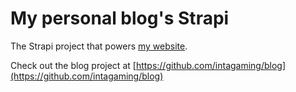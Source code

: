 # My personal blog's Strapi

The Strapi project that powers [my website](https://hxann.com).

Check out the blog project at [https://github.com/intagaming/blog](https://github.com/intagaming/blog)
